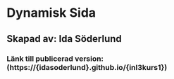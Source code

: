 # Dynamisk Sida
## Skapad av: Ida Söderlund
### Länk till publicerad version: (https://{idasoderlund}.github.io/{inl3kurs1})
